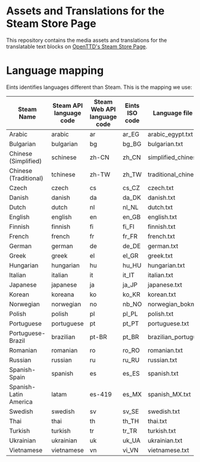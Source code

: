 # Assets and Translations for the Steam Store Page

This repository contains the media assets and translations for the translatable text blocks on [OpenTTD's Steam Store Page](https://store.steampowered.com/app/1536610/OpenTTD/).


# Language mapping

Eints identifies languages different than Steam. This is the mapping we use:

| Steam Name            | Steam API language code | Steam Web API language code | Eints ISO code | Language file name       |
| --------------------- | ----------------------- | --------------------------- | -------------- | ------------------------ |
| Arabic                | arabic                  | ar                          | ar_EG          | arabic_egypt.txt         |
| Bulgarian             | bulgarian               | bg                          | bg_BG          | bulgarian.txt            |
| Chinese (Simplified)  | schinese                | zh-CN                       | zh_CN          | simplified_chinese.txt   |
| Chinese (Traditional) | tchinese                | zh-TW                       | zh_TW          | traditional_chinese.txt  |
| Czech                 | czech                   | cs                          | cs_CZ          | czech.txt                |
| Danish                | danish                  | da                          | da_DK          | danish.txt               |
| Dutch                 | dutch                   | nl                          | nl_NL          | dutch.txt                |
| English               | english                 | en                          | en_GB          | english.txt              |
| Finnish               | finnish                 | fi                          | fi_FI          | finnish.txt              |
| French                | french                  | fr                          | fr_FR          | french.txt               |
| German                | german                  | de                          | de_DE          | german.txt               |
| Greek                 | greek                   | el                          | el_GR          | greek.txt                |
| Hungarian             | hungarian               | hu                          | hu_HU          | hungarian.txt            |
| Italian               | italian                 | it                          | it_IT          | italian.txt              |
| Japanese              | japanese                | ja                          | ja_JP          | japanese.txt             |
| Korean                | koreana                 | ko                          | ko_KR          | korean.txt               |
| Norwegian             | norwegian               | no                          | nb_NO          | norwegian_bokmal.txt     |
| Polish                | polish                  | pl                          | pl_PL          | polish.txt               |
| Portuguese            | portuguese              | pt                          | pt_PT          | portuguese.txt           |
| Portuguese-Brazil     | brazilian               | pt-BR                       | pt_BR          | brazilian_portuguese.txt |
| Romanian              | romanian                | ro                          | ro_RO          | romanian.txt             |
| Russian               | russian                 | ru                          | ru_RU          | russian.txt              |
| Spanish-Spain         | spanish                 | es                          | es_ES          | spanish.txt              |
| Spanish-Latin America | latam                   | es-419                      | es_MX          | spanish_MX.txt           |
| Swedish               | swedish                 | sv                          | sv_SE          | swedish.txt              |
| Thai                  | thai                    | th                          | th_TH          | thai.txt                 |
| Turkish               | turkish                 | tr                          | tr_TR          | turkish.txt              |
| Ukrainian             | ukrainian               | uk                          | uk_UA          | ukrainian.txt            |
| Vietnamese            | vietnamese              | vn                          | vi_VN          | vietnamese.txt           |
